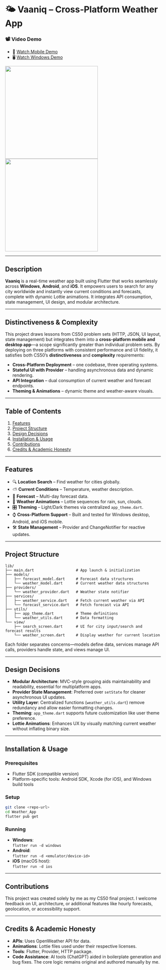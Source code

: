 # 🌤️ Vaaniq – Cross‑Platform Weather App

### 📽️ Video Demo  
- 📱 [Watch Mobile Demo](https://youtube.com/shorts/Ftg8XbOfd8M)
- 🖥️ [Watch Windows Demo](https://youtu.be/XMABZrYYKbs)

<img src="https://github.com/user-attachments/assets/156f5e0b-2241-4e8f-8b34-42f1860a32f2" width="300">
<img src="https://github.com/user-attachments/assets/37d9a7fa-8f4c-41a9-9f85-38059daa6a58" width="300">

---

## Description

**Vaaniq** is a real-time weather app built using Flutter that works seamlessly across **Windows**, **Android**, and **iOS**. It empowers users to search for any city worldwide and instantly view current conditions and forecasts, complete with dynamic Lottie animations. It integrates API consumption, state management, UI design, and modular architecture.

---

## Distinctiveness & Complexity

This project draws lessons from CS50 problem sets (HTTP, JSON, UI layout, state management) but integrates them into a **cross-platform mobile and desktop app**—a scope significantly greater than individual problem sets. By deploying on three platforms with consistent performance and UI fidelity, it satisfies both CS50’s **distinctiveness** and **complexity** requirements:

- **Cross-Platform Deployment** – one codebase, three operating systems.
- **Stateful UI with Provider** – handling asynchronous data and dynamic rendering.
- **API Integration** – dual consumption of current weather and forecast endpoints.
- **Theming & Animations** – dynamic theme and weather-aware visuals.

---

## Table of Contents

1. [Features](#features)
2. [Project Structure](#project-structure)
3. [Design Decisions](#design-decisions)
4. [Installation & Usage](#installation--usage)
5. [Contributions](#contributions)
6. [Credits & Academic Honesty](#credits--academic-honesty)

---

## Features

- 🔍 **Location Search** – Find weather for cities globally.
- ⛅ **Current Conditions** – Temperature, weather description.
- 📅 **Forecast** – Multi-day forecast data.
- 🎨 **Weather Animations** – Lottie sequences for rain, sun, clouds.
- 🎛️ **Theming** – Light/Dark themes via centralized `app_theme.dart`.
- ⌚ **Cross-Platform Support** – Built and tested for Windows desktop, Android, and iOS mobile.
- 🛠️ **State Management** – Provider and ChangeNotifier for reactive updates.

---

## Project Structure

```
lib/
├── main.dart                   # App launch & initialization
├── models/
│   ├── forecast_model.dart     # Forecast data structures
│   └── weather_model.dart      # Current weather data structures
├── providers/
│   └── weather_provider.dart   # Weather state notifier
├── services/
│   ├── weather_service.dart    # Fetch current weather via API
│   └── forecast_service.dart   # Fetch forecast via API
├── utils/
│   ├── app_theme.dart          # Theme definitions
│   └── weather_utils.dart      # Data formatting 
└── view/
    ├── search_screen.dart      # UI for city input/search and forecast results
    └── weather_screen.dart     # Display weather for current location
```

Each folder separates concerns—models define data, services manage API calls, providers handle state, and views manage UI.

---

## Design Decisions

- **Modular Architecture**: MVC-style grouping aids maintainability and readability, essential for multiplatform apps.
- **Provider State Management**: Preferred over `setState` for cleaner asynchronous UI updates.
- **Utility Layer**: Centralized functions (`weather_utils.dart`) remove redundancy and allow easier formatting changes.
- **Theming**: `app_theme.dart` supports future customization like user theme preference.
- **Lottie Animations**: Enhances UX by visually matching current weather without inflating binary size.

---

## Installation & Usage

### Prerequisites
- Flutter SDK (compatible version)
- Platform-specific tools: Android SDK, Xcode (for iOS), and Windows build tools

### Setup
```bash
git clone <repo-url>
cd Weather_App
flutter pub get
```

### Running
- **Windows**:  
  `flutter run -d windows`
- **Android**:  
  `flutter run -d <emulator/device-id>`
- **iOS** (macOS host):  
  `flutter run -d ios`

---

## Contributions

This project was created solely by me as my CS50 final project. I welcome feedback on UI, architecture, or additional features like hourly forecasts, geolocation, or accessibility support.

---

## Credits & Academic Honesty

- **APIs**: Uses OpenWeather API for data.
- **Animations**: Lottie files used under their respective licenses.
- **Tools**: Flutter, Provider, HTTP package.
- **Code Assistance**: AI tools (ChatGPT) aided in boilerplate generation and bug fixes. The core logic remains original and authored manually by me.

